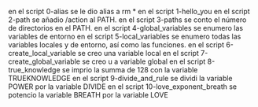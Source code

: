 en el script 0-alias se le dio alias a rm *
en el script 1-hello_you
en el script 2-path se añadio /action al PATH.
en el script 3-paths se conto el número de directorios en el PATH.
en el script 4-global_variables se enumero las variables de entorno
en el script 5-local_variables se enumero todas las variables locales y de entorno, así como las funciones.
en el script 6-create_local_variable se creo una variable local
en el script 7-create_global_variable se creo u a variable global
en el script 8-true_knowledge se imprio la summa de 128 con la variable TRUEKNOWLEDGE
en el script 9-divide_and_rule se dividi la variable POWER por la variable DIVIDE
en el script 10-love_exponent_breath se potencio la variable BREATH por la variable LOVE 